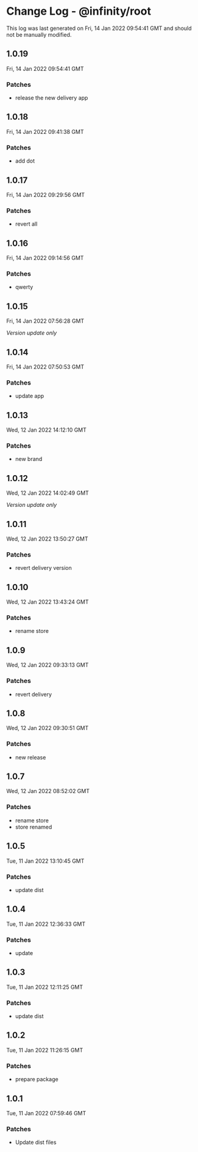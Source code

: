 # Change Log - @infinity/root

This log was last generated on Fri, 14 Jan 2022 09:54:41 GMT and should not be manually modified.

## 1.0.19
Fri, 14 Jan 2022 09:54:41 GMT

### Patches

- release the new delivery app

## 1.0.18
Fri, 14 Jan 2022 09:41:38 GMT

### Patches

- add dot

## 1.0.17
Fri, 14 Jan 2022 09:29:56 GMT

### Patches

- revert all

## 1.0.16
Fri, 14 Jan 2022 09:14:56 GMT

### Patches

- qwerty

## 1.0.15
Fri, 14 Jan 2022 07:56:28 GMT

_Version update only_

## 1.0.14
Fri, 14 Jan 2022 07:50:53 GMT

### Patches

- update app

## 1.0.13
Wed, 12 Jan 2022 14:12:10 GMT

### Patches

- new brand

## 1.0.12
Wed, 12 Jan 2022 14:02:49 GMT

_Version update only_

## 1.0.11
Wed, 12 Jan 2022 13:50:27 GMT

### Patches

- revert delivery version

## 1.0.10
Wed, 12 Jan 2022 13:43:24 GMT

### Patches

- rename store

## 1.0.9
Wed, 12 Jan 2022 09:33:13 GMT

### Patches

- revert delivery

## 1.0.8
Wed, 12 Jan 2022 09:30:51 GMT

### Patches

- new release

## 1.0.7
Wed, 12 Jan 2022 08:52:02 GMT

### Patches

- rename store
- store renamed

## 1.0.5
Tue, 11 Jan 2022 13:10:45 GMT

### Patches

- update dist

## 1.0.4
Tue, 11 Jan 2022 12:36:33 GMT

### Patches

- update

## 1.0.3
Tue, 11 Jan 2022 12:11:25 GMT

### Patches

- update dist

## 1.0.2
Tue, 11 Jan 2022 11:26:15 GMT

### Patches

- prepare package

## 1.0.1
Tue, 11 Jan 2022 07:59:46 GMT

### Patches

- Update dist files

